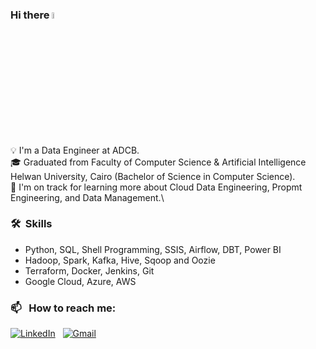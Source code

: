 ### Hi there <a href="https://www.gautamkrishnar.com/"><img src="https://media.giphy.com/media/hvRJCLFzcasrR4ia7z/giphy.gif" width="5%"></a>

💡&nbsp;I'm a Data Engineer at ADCB. \
🎓&nbsp;Graduated from Faculty of Computer Science & Artificial Intelligence Helwan University, Cairo (Bachelor of Science in Computer Science).\
🌱&nbsp;I'm on track for learning more about Cloud Data Engineering, Propmt Engineering, and Data Management.\

### 🛠 &nbsp;Skills

- Python, SQL, Shell Programming, SSIS, Airflow, DBT, Power BI
- Hadoop, Spark, Kafka, Hive, Sqoop and Oozie
- Terraform, Docker, Jenkins, Git
- Google Cloud, Azure, AWS

### 📫 &nbsp; How to reach me:


<a href="https://www.linkedin.com/in/ahmedashraffcih/"><img alt="LinkedIn" src="https://img.shields.io/badge/linkedin%20-%230077B5.svg?&style=flat&logo=linkedin&logoColor=white"/></a> &nbsp;
<a href="mailto:ahmedashraffcih@gmail.com"><img alt="Gmail" src="https://img.shields.io/badge/Gmail-D14836?style=flat&logo=gmail&logoColor=white" /></a> &nbsp;
